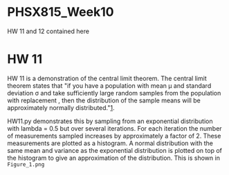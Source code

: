 # PHSX815_Week10
HW 11 and 12 contained here

# HW 11
HW 11 is a demonstration of the central limit theorem. The central limit theorem states that "if you have a population with mean μ and standard deviation σ and take sufficiently large random samples from the population with replacement , then the distribution of the sample means will be approximately normally distributed."[1](https://sphweb.bumc.bu.edu/otlt/mph-modules/bs/bs704_probability/BS704_Probability12.html).

HW11.py demonstrates this by sampling from an exponential distribution with lambda = 0.5 but over several iterations. For each iteration the number of measurements sampled increases by approximately a factor of 2. These measurements are plotted as a histogram. A normal distribution with the same mean and variance as the exponential distribution is plotted on top of the histogram to give an approximation of the distribution. This is shown in `Figure_1.png`

